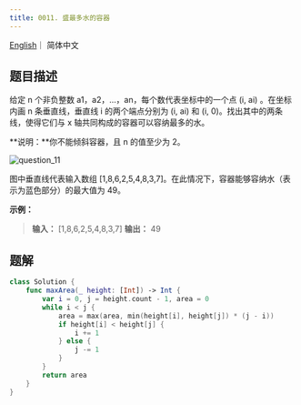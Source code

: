 ```yaml
---
title: 0011. 盛最多水的容器
---
```


[English](leetcode/0011-en)｜ 简体中文



## 题目描述

给定 n 个非负整数 a1，a2，...，an，每个数代表坐标中的一个点 (i, ai) 。在坐标内画 n 条垂直线，垂直线 i 的两个端点分别为 (i, ai) 和 (i, 0)。找出其中的两条线，使得它们与 x 轴共同构成的容器可以容纳最多的水。

**说明：**你不能倾斜容器，且 n 的值至少为 2。

![question_11](https://gitee.com/fiteen/image-host/raw/master/uPic/question_11.png)

图中垂直线代表输入数组 [1,8,6,2,5,4,8,3,7]。在此情况下，容器能够容纳水（表示为蓝色部分）的最大值为 49。

**示例：**

>**输入：** [1,8,6,2,5,4,8,3,7]
>**输出：** 49



## 题解

```swift
class Solution {
    func maxArea(_ height: [Int]) -> Int {
        var i = 0, j = height.count - 1, area = 0
        while i < j {
            area = max(area, min(height[i], height[j]) * (j - i))
            if height[i] < height[j] {
                i += 1
            } else {
                j -= 1
            }
        }
        return area
    }
}
```
